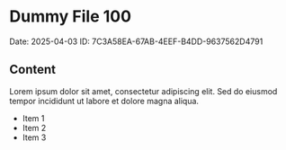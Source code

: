 # Dummy File 100

Date: 2025-04-03
ID: 7C3A58EA-67AB-4EEF-B4DD-9637562D4791

## Content

Lorem ipsum dolor sit amet, consectetur adipiscing elit.
Sed do eiusmod tempor incididunt ut labore et dolore magna aliqua.

* Item 1
* Item 2
* Item 3
